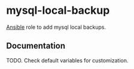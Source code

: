 mysql-local-backup
==================

[Ansible](http://www.ansible.com/home) role to add mysql local backups.

## Documentation

TODO. Check default variables for customization.
